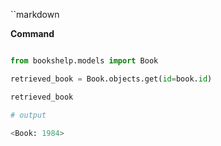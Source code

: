 ``markdown

**Command**
```python

from bookshelp.models import Book

retrieved_book = Book.objects.get(id=book.id)

retrieved_book

# output

<Book: 1984>
